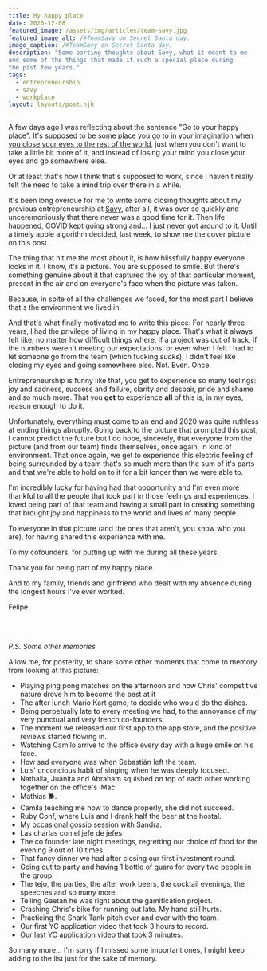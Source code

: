 ```yaml
---
title: My happy place
date: 2020-12-08
featured_image: /assets/img/articles/team-savy.jpg
featured_image_alt: /#TeamSavy on Secret Santa day.
image_caption: /#TeamSavy on Secret Santa day.
description: "Some parting thoughts about Savy, what it meant to me
and some of the things that made it such a special place during
the past few years."
tags:
  - entrepreneurship
  - savy
  - workplace
layout: layouts/post.njk
---
```


A few days ago I was reflecting about the sentence "Go to your happy place". It's supposed to be some place you go to in your [imagination when you close your eyes to the rest of the world](https://youtu.be/fzoXalgG7oY), just when you don't want to take a little bit more of it, and instead of losing your mind you close your eyes and go somewhere else.

Or at least that's how I think that's supposed to work, since I haven't really felt the need to take a mind trip over there in a while.

It's been long overdue for me to write some closing thoughts about my previous entrepreneurship at [Savy](https://savy.co), after all, it was over so quickly and unceremoniously that there never was a good time for it. Then life happened, COVID kept going strong and... I just never got around to it. Until a timely apple algorithm decided, last week, to show me the cover picture on this post.

The thing that hit me the most about it, is how blissfully happy everyone looks in it. I know, it's a picture. You are supposed to smile. But there's something genuine about it that captured the joy of that particular moment, present in the air and on everyone's face when the picture was taken.

Because, in spite of all the challenges we faced, for the most part I believe that's the environment we lived in.

And that's what finally motivated me to write this piece: For nearly three years, I had the privilege of living in my happy place. That's what it always felt like, no matter how difficult things where, if a project was out of track, if the numbers weren't meeting our expectations, or even when I felt I had to let someone go from the team (which fucking _sucks_), I didn't feel like closing my eyes and going somewhere else. Not. Even. Once.

Entrepreneurship is funny like that, you get to experience so many feelings: joy and sadness, success and failure, clarity and despair, pride and shame and so much more. That you **get** to experience **all** of this is, in my eyes, reason enough to do it.

Unfortunately, everything must come to an end and 2020 was quite ruthless at ending things abruptly. Going back to the picture that prompted this post, I cannot predict the future but I do hope, sincerely, that everyone from the picture (and from our team) finds themselves, once again, in kind of environment. That once again, we get to experience this electric feeling of being surrounded by a team that's so much more than the sum of it's parts and that we're able to hold on to it for a bit longer than we were able to.

I'm incredibly lucky for having had that opportunity and I'm even more thankful to all the people that took part in those feelings and experiences. I loved being part of that team and having a small part in creating something that brought joy and happiness to the world and lives of many people.

To everyone in that picture (and the ones that aren't, you know who you are), for having shared this experience with me.

To my cofounders, for putting up with me during all these years.

Thank you for being part of my happy place.

And to my family, friends and girlfriend who dealt with my absence during the longest hours I've ever worked.

Felipe.

<br />
<br />

_P.S. Some other memories_

Allow me, for posterity, to share some other moments that come to memory from looking at this picture:

- Playing ping pong matches on the afternoon and how Chris' competitive nature drove him to become the best at it
- The after lunch Mario Kart game, to decide who would do the dishes.
- Being perpetually late to every meeting we had, to the annoyance of my very punctual and very french co-founders.
- The moment we released our first app to the app store, and the positive reviews started flowing in.
- Watching Camilo arrive to the office every day with a huge smile on his face.
- How sad everyone was when Sebastián left the team.
- Luis' unconcious habit of singing when he was deeply focused.
- Nathalia, Juanita and Abraham squished on top of each other working together on the office's iMac.
- Mathias 🐕.
- Camila teaching me how to dance properly, she did not succeed.
- Ruby Conf, where Luis and I drank half the beer at the hostal.
- My occasional gossip session with Sandra.
- Las charlas con el jefe de jefes
- The co founder late night meetings, regretting our choice of food for the evening 9 out of 10 times.
- That fancy dinner we had after closing our first investment round.
- Going out to party and having 1 bottle of guaro for every two people in the group.
- The tejo, the parties, the after work beers, the cocktail evenings, the speeches and so many more.
- Telling Gaetan he was right about the gamification project.
- Crashing Chris's bike for running out late. My hand still hurts.
- Practicing the Shark Tank pitch over and over with the team.
- Our first YC application video that took 3 hours to record.
- Our last YC application video that took 3 minutes.

So many more... I'm sorry if I missed some important ones, I might keep adding to the list just for the sake of memory.
